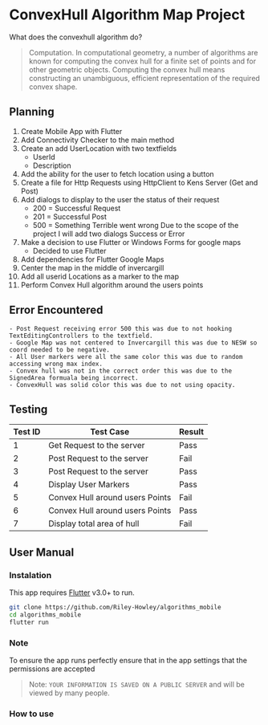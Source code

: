 # ConvexHull Algorithm Map Project

What does the convexhull algorithm do?

> Computation. In computational geometry, a number of algorithms are known for computing the convex hull for a finite set of points and for other geometric objects. Computing the convex hull means constructing an unambiguous, efficient representation of the required convex shape.

## Planning

1. Create Mobile App with Flutter
2. Add Connectivity Checker to the main method
3. Create an add UserLocation with two textfields
   - UserId
   - Description
4. Add the ability for the user to fetch location using a button
5. Create a file for Http Requests using HttpClient to Kens Server (Get and Post)
6. Add dialogs to display to the user the status of their request
   - 200 = Successful Request
   - 201 = Successful Post
   - 500 = Something Terrible went wrong
     Due to the scope of the project I will add two dialogs Success or Error
7. Make a decision to use Flutter or Windows Forms for google maps
   - Decided to use Flutter
8. Add dependencies for Flutter Google Maps
9. Center the map in the middle of invercargill
10. Add all userid Locations as a marker to the map
11. Perform Convex Hull algorithm around the users points

## Error Encountered

    - Post Request receiving error 500 this was due to not hooking TextEditingControllers to the textfield.
    - Google Map was not centered to Invercargill this was due to NESW so coord needed to be negative.
    - All User markers were all the same color this was due to random accessing wrong max index.
    - Convex hull was not in the correct order this was due to the SignedArea formuala being incorrect.
    - ConvexHull was solid color this was due to not using opacity.

## Testing

| Test ID | Test Case                       | Result |
| ------- | ------------------------------- | ------ |
| 1       | Get Request to the server       | Pass   |
| 2       | Post Request to the server      | Fail   |
| 3       | Post Request to the server      | Pass   |
| 4       | Display User Markers            | Pass   |
| 5       | Convex Hull around users Points | Fail   |
| 6       | Convex Hull around users Points | Pass   |
| 7       | Display total area of hull      | Fail   |

## User Manual

### Instalation

This app requires [Flutter](https://flutter.dev/) v3.0+ to run.

```sh
git clone https://github.com/Riley-Howley/algorithms_mobile
cd algorithms_mobile
flutter run
```

### Note

To ensure the app runs perfectly ensure that in the app settings that the permissions are accepted

> Note: `YOUR INFORMATION IS SAVED ON A PUBLIC SERVER` and will be viewed by many people.

### How to use
